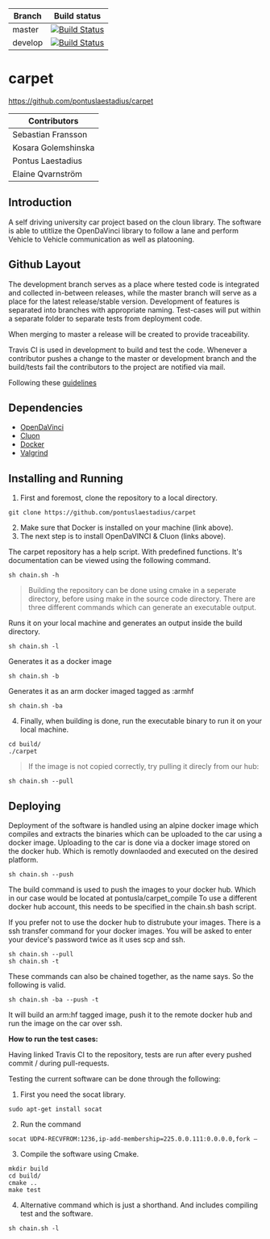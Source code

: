 | Branch | Build status |
| --- | --- | 
| master | [![Build Status](https://travis-ci.org/pontuslaestadius/carpet.svg?branch=master)](https://travis-ci.org/pontuslaestadius/carpet) |
| develop | [![Build Status](https://travis-ci.org/pontuslaestadius/carpet.svg?branch=develop)](https://travis-ci.org/pontuslaestadius/carpet) |

# carpet

https://github.com/pontuslaestadius/carpet


| Contributors        |
| ------------------- |
| Sebastian Fransson  |
| Kosara Golemshinska |
| Pontus Laestadius   |
| Elaine Qvarnström   |

## Introduction
A self driving university car project based on the cloun library. The software is able to utitlize the OpenDaVinci library to follow a lane and perform Vehicle to Vehicle communication as well as platooning.


## Github Layout
The development branch serves as a place where tested code is integrated and collected in-between releases, while the master branch will serve as a place for the latest release/stable version.
Development of features is separated into branches with appropriate naming.
Test-cases will put within a separate folder to separate tests from deployment code.

When merging to master a release will be created to provide traceability.

Travis CI is used in development to build and test the code. Whenever a contributor pushes a change to the master or development branch and the build/tests fail the contributors to the project are notified via mail. 

Following these [guidelines](http://nvie.com/posts/a-successful-git-branching-model/)

## Dependencies
* [OpenDaVinci](https://github.com/se-research/OpenDaVINCI)
* [Cluon](https://github.com/chrberger/libcluon)
* [Docker](https://www.docker.com/)
* [Valgrind](http://valgrind.org/)

## Installing and Running

1. First and foremost, clone the repository to a local directory.
```
git clone https://github.com/pontuslaestadius/carpet
```
2. Make sure that Docker is installed on your machine (link above).
3. The next step is to install OpenDaVINCI & Cluon (links above).


The carpet repository has a help script. With predefined functions. It's documentation can be viewed using the following command.
```
sh chain.sh -h
```

> Building the repository can be done using cmake in a seperate directory, before using make in the source code directory.
There are three different commands which can generate an executable output. 

Runs it on your local machine and generates an output inside the build directory.
```
sh chain.sh -l
```
Generates it as a docker image
```
sh chain.sh -b
```
Generates it as an arm docker imaged tagged as :armhf
```
sh chain.sh -ba
```

4. Finally, when building is done, run the executable binary to run it on your local machine.
```
cd build/
./carpet
```

> If the image is not copied correctly, try pulling it direcly from our hub:
```
sh chain.sh --pull
```

## Deploying
Deployment of the software is handled using an alpine docker image which compiles and extracts the binaries which can be uploaded to the car using a docker image.
Uploading to the car is done via a docker image stored on the docker hub.  Which is remotly downlaoded and executed on the desired platform.

```
sh chain.sh --push
```
The build command is used to push the images to your docker hub. Which in our case would be located at pontusla/carpet_compile
To use a different docker hub account, this needs to be specified in the chain.sh bash script.

If you prefer not to use the docker hub to distrubute your images. There is a ssh transfer command for your docker images.
You will be asked to enter your device's password twice as it uses scp and ssh.

```
sh chain.sh --pull
sh chain.sh -t
```

These commands can also be chained together, as the name says. So the following is valid.
```
sh chain.sh -ba --push -t
```
It will build an arm:hf tagged image, push it to the remote docker hub and run the image on the car over ssh.


**How to run the test cases:**

Having linked Travis CI to the repository, tests are run after every pushed commit / during pull-requests.

Testing the current software can be done through the following:

1. First you need the socat library.
```
sudo apt-get install socat
```
2. Run the command
```
socat UDP4-RECVFROM:1236,ip-add-membership=225.0.0.111:0.0.0.0,fork – 
```
3. Compile the software using Cmake.
```
mkdir build
cd build/
cmake ..
make test
```
4. Alternative command which is just a shorthand. And includes compiling test and the software.
```
sh chain.sh -l
```


